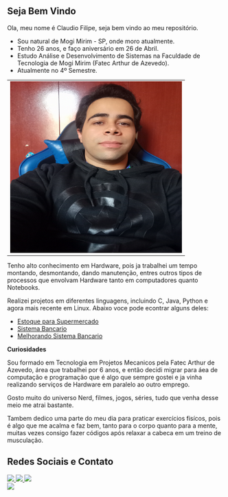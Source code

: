 ## Seja Bem Vindo 

Ola, meu nome é Claudio Filipe, seja bem vindo ao meu repositório.

* Sou natural de Mogi Mirim - SP, onde moro atualmente.
* Tenho 26 anos, e faço aniversário em 26 de Abril.
* Estudo Análise e Desenvolvimento de Sistemas na Faculdade de Tecnologia de Mogi Mirim (Fatec Arthur de Azevedo).
* Atualmente no 4º Semestre.

<div align="Center">
 <table>
  <tr>
   <td>
    <img src="https://github.com/ClaudioFilipe00/hello-world/blob/main/Perfil.jpg?raw=true"width="400px" height="400px">
   </td>
  </tr>
 </table>
</div>

Tenho alto conhecimento em Hardware, pois ja trabalhei um tempo montando, desmontando, dando manutenção, entres outros tipos de processos que envolvam Hardware tanto em computadores quanto Notebooks.

Realizei projetos em diferentes linguagens, incluindo C, Java, Python e agora mais recente em Linux. Abaixo voce pode econtrar alguns deles:

- [Estoque para Supermercado](https://github.com/ClaudioFilipe00/Estoque-Supermercado)
- [Sistema Bancario](https://github.com/ClaudioFilipe00/Criando-um-Sistema-Banc-rio-com-Python)
- [Melhorando Sistema Bancario](https://github.com/ClaudioFilipe00/Desafio-Melhorando-o-Sistema-Banc-rio-com-Python)



<b>Curiosidades</b>

Sou formado em Tecnologia em Projetos Mecanicos pela Fatec Arthur de Azevedo, área que trabalhei por 6 anos, e então decidi migrar para áea de computação e programação que é algo que sempre gostei e ja vinha realizando serviços de Hardware em paralelo ao outro emprego.

Gosto muito do universo Nerd, filmes, jogos, séries, tudo que venha desse meio me atrai bastante.

Tambem dedico uma parte do meu dia para praticar exercícios fisícos, pois é algo que me acalma e faz bem, tanto para o corpo quanto para a mente, muitas vezes consigo fazer códigos após relaxar a cabeca em um treino de musculação.

## Redes Sociais e Contato

<div align="left">
 <a href="https://www.linkedin.com/in/claudio-filipe-temoteo-de-farias-746056144/" target="_blank">
 <img src="https://img.shields.io/badge/Linkedin-blue?style=for-the-badge&logo=LogoExibida&logoColor=HexaCorLogo" target="_blank">
 </a>
 <a href="https://www.instagram.com/claudiofarias01/" target="_blank">
 <img src="https://img.shields.io/badge/Instagram-red?style=for-the-badge&logo=LogoExibida&logoColor=HexaCorLogo" target="_blank">
 </a>
 <a href="https://wa.me/5519993699654" target="_blank">
 <img src="https://img.shields.io/badge/Whatsapp-Green?style=for-the-badge&logo=LogoExibida&logoColor=HexaCorLogo" target="_blank">
</a>
</div>



<div align="left">
 <a href="https://github.com/ClaudioFilipe00">
 <img height="200em" src=https://github-readme-stats.vercel.app/api?username=ClaudioFilipe00&show_icons=true&theme=transparent"/>
</div>










